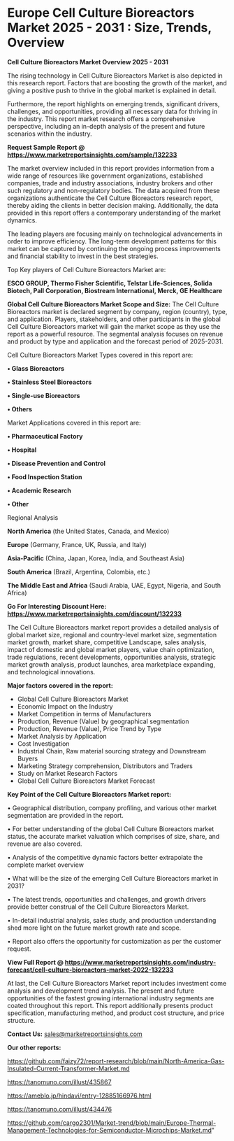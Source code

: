  # Europe Cell Culture Bioreactors Market 2025 - 2031 : Size, Trends, Overview

<Strong> Cell Culture Bioreactors Market Overview 2025 - 2031</strong>

The rising technology in Cell Culture Bioreactors Market is also depicted in this research report. Factors that are boosting the growth of the market, and giving a positive push to thrive in the global market is explained in detail.

Furthermore, the report highlights on emerging trends, significant drivers, challenges, and opportunities, providing all necessary data for thriving in the industry. This report market research offers a comprehensive perspective, including an in-depth analysis of the present and future scenarios within the industry.

<strong>Request Sample Report @ <a href=https://www.marketreportsinsights.com/sample/132233>https://www.marketreportsinsights.com/sample/132233</a></strong>

The market overview included in this report provides information from a wide range of resources like government organizations, established companies, trade and industry associations, industry brokers and other such regulatory and non-regulatory bodies. The data acquired from these organizations authenticate the Cell Culture Bioreactors research report, thereby aiding the clients in better decision making. Additionally, the data provided in this report offers a contemporary understanding of the market dynamics.

The leading players are focusing mainly on technological advancements in order to improve efficiency. The long-term development patterns for this market can be captured by continuing the ongoing process improvements and financial stability to invest in the best strategies.

Top Key players of Cell Culture Bioreactors Market are:

<strong>ESCO GROUP, Thermo Fisher Scientific, Telstar Life-Sciences, Solida Biotech, Pall Corporation, Biostream International, Merck, GE Healthcare</strong>

<strong><b>Global Cell Culture Bioreactors Market Scope and Size:</b></strong>
The Cell Culture Bioreactors market is declared segment by company, region (country), type, and application. Players, stakeholders, and other participants in the global Cell Culture Bioreactors market will gain the market scope as they use the report as a powerful resource. The segmental analysis focuses on revenue and product by type and application and the forecast period of 2025-2031.

Cell Culture Bioreactors Market Types covered in this report are:

<strong>• Glass Bioreactors

• Stainless Steel Bioreactors

• Single-use Bioreactors

• Others</strong>

Market Applications covered in this report are:

<strong>• Pharmaceutical Factory

• Hospital

• Disease Prevention and Control

• Food Inspection Station

• Academic Research

• Other</strong> 

Regional Analysis

<strong>North America</strong> (the United States, Canada, and Mexico)

<strong>Europe</strong> (Germany, France, UK, Russia, and Italy)

<strong>Asia-Pacific</strong> (China, Japan, Korea, India, and Southeast Asia)

<strong>South America</strong> (Brazil, Argentina, Colombia, etc.)

<strong>The Middle East and Africa</strong> (Saudi Arabia, UAE, Egypt, Nigeria, and South Africa)

<strong>Go For Interesting Discount Here: <a href=https://www.marketreportsinsights.com/discount/132233>https://www.marketreportsinsights.com/discount/132233</a></strong>

The Cell Culture Bioreactors market report provides a detailed analysis of global market size, regional and country-level market size, segmentation market growth, market share, competitive Landscape, sales analysis, impact of domestic and global market players, value chain optimization, trade regulations, recent developments, opportunities analysis, strategic market growth analysis, product launches, area marketplace expanding, and technological innovations.

<strong><b>Major factors covered in the report:</b></strong>
<ul>
  <li>Global Cell Culture Bioreactors Market </li>
  <li>Economic Impact on the Industry</li>
  <li>Market Competition in terms of Manufacturers</li>
  <li>Production, Revenue (Value) by geographical segmentation</li>
  <li>Production, Revenue (Value), Price Trend by Type</li>
  <li>Market Analysis by Application</li>
  <li>Cost Investigation</li>
  <li>Industrial Chain, Raw material sourcing strategy and Downstream Buyers</li>
  <li>Marketing Strategy comprehension, Distributors and Traders</li>
  <li>Study on Market Research Factors</li>
  <li>Global Cell Culture Bioreactors Market Forecast</li>
</ul>

<strong><b>Key Point of the Cell Culture Bioreactors Market report:</b></strong>

• Geographical distribution, company profiling, and various other market segmentation are provided in the report.

• For better understanding of the global Cell Culture Bioreactors market status, the accurate market valuation which comprises of size, share, and revenue are also covered.

• Analysis of the competitive dynamic factors better extrapolate the complete market overview

• What will be the size of the emerging Cell Culture Bioreactors market in 2031?

• The latest trends, opportunities and challenges, and growth drivers provide better construal of the Cell Culture Bioreactors Market.

• In-detail industrial analysis, sales study, and production understanding shed more light on the future market growth rate and scope.

• Report also offers the opportunity for customization as per the customer request.

<strong><b>View Full Report @ <a href=https://www.marketreportsinsights.com/industry-forecast/cell-culture-bioreactors-market-2022-132233>https://www.marketreportsinsights.com/industry-forecast/cell-culture-bioreactors-market-2022-132233</a></b></strong>


At last, the Cell Culture Bioreactors Market report includes investment come analysis and development trend analysis. The present and future opportunities of the fastest growing international industry segments are coated throughout this report. This report additionally presents product specification, manufacturing method, and product cost structure, and price structure.

<strong>Contact Us:</strong>
sales@marketreportsinsights.com

<strong>Our other reports:</strong>

<a href=https://github.com/faizy72/report-research/blob/main/North-America-Gas-Insulated-Current-Transformer-Market.md>https://github.com/faizy72/report-research/blob/main/North-America-Gas-Insulated-Current-Transformer-Market.md</a>

<a href=https://tanomuno.com/illust/435867>https://tanomuno.com/illust/435867</a>

<a href=https://ameblo.jp/hindavi/entry-12885166976.html>https://ameblo.jp/hindavi/entry-12885166976.html</a>

<a href=https://tanomuno.com/illust/434476>https://tanomuno.com/illust/434476</a>

<a href=https://github.com/cargo2301/Market-trend/blob/main/Europe-Thermal-Management-Technologies-for-Semiconductor-Microchips-Market.md>https://github.com/cargo2301/Market-trend/blob/main/Europe-Thermal-Management-Technologies-for-Semiconductor-Microchips-Market.md</a>"
